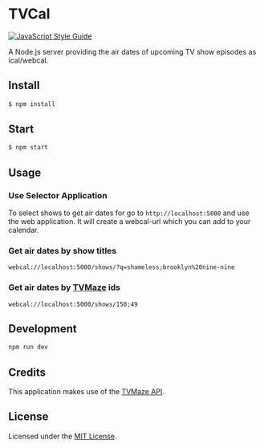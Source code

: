# TVCal
[![JavaScript Style Guide](https://img.shields.io/badge/code%20style-standard-brightgreen.svg?style=flat-square)](http://standardjs.com/)

A Node.js server providing the air dates of upcoming TV show episodes as ical/webcal.

## Install

```bash
$ npm install
```

## Start

```bash
$ npm start
```

## Usage

### Use Selector Application

To select shows to get air dates for go to `http://localhost:5000` and use the web application. It will create a webcal-url which you can add to your calendar.


### Get air dates by show titles

```http
webcal://localhost:5000/shows/?q=shameless;brooklyn%20nine-nine
```

### Get air dates by [TVMaze](http://tvmaze.com/) ids

```http
webcal://localhost:5000/shows/150;49
```

## Development

```bash
npm run dev
```

## Credits

This application makes use of the [TVMaze API](http://www.tvmaze.com/api).

## License

Licensed under the [MIT License](http://opensource.org/licenses/mit-license.php).
